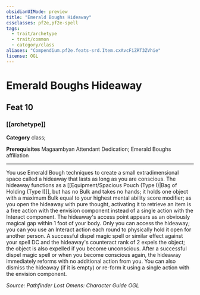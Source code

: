 ```yaml
---
obsidianUIMode: preview
title: "Emerald Boughs Hideaway"
cssclasses: pf2e,pf2e-spell
tags:
  - trait/archetype
  - trait/common
  - category/class
aliases: "Compendium.pf2e.feats-srd.Item.cxAvcFiZRT3ZVhie"
license: OGL
---
```

# Emerald Boughs Hideaway
## Feat 10
### [[archetype]]

**Category** class; 



**Prerequisites** Magaambyan Attendant Dedication; Emerald Boughs affiliation
* * *
You use Emerald Bough techniques to create a small extradimensional space called a hideaway that lasts as long as you are conscious. The hideaway functions as a [[Equipment/Spacious Pouch (Type I)|Bag of Holding (Type I)]], but has no Bulk and takes no hands; it holds one object with a maximum Bulk equal to your highest mental ability score modifier; as you open the hideaway with pure thought, activating it to retrieve an item is a free action with the envision component instead of a single action with the Interact component. The hideaway's access point appears as an obviously magical gap within 1 foot of your body. Only you can access the hideaway; you can you use an Interact action each round to physically hold it open for another person. A successful dispel magic spell or similar effect against your spell DC and the hideaway's counteract rank of 2 expels the object; the object is also expelled if you become unconscious. After a successful dispel magic spell or when you become conscious again, the hideaway immediately reforms with no additional action from you. You can also dismiss the hideaway (if it is empty) or re-form it using a single action with the envision component.

*Source: Pathfinder Lost Omens: Character Guide*
*OGL*